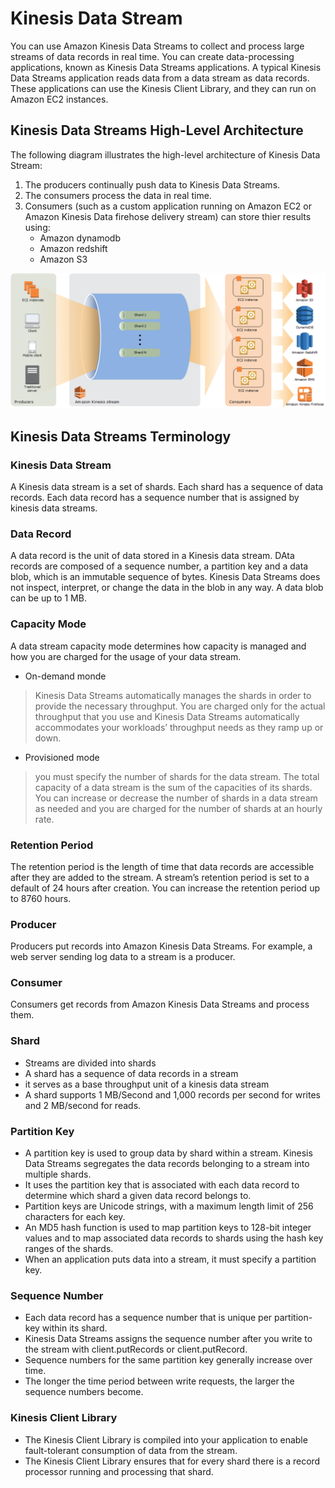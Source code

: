 # Kinesis Data Stream 
You can use Amazon Kinesis Data Streams to collect and process large streams of data records in real time. You can create data-processing applications, known as Kinesis Data Streams applications. A typical Kinesis Data Streams application reads data from a data stream as data records. These applications can use the Kinesis Client Library, and they can run on Amazon EC2 instances.


## Kinesis Data Streams High-Level Architecture
The following diagram illustrates the high-level architecture of Kinesis Data Stream:
1. The producers continually push data to Kinesis Data Streams.
2. The consumers process the data in real time.
3. Consumers (such as a custom application running on Amazon EC2 or Amazon Kinesis Data firehose delivery stream) can store thier results using:
    - Amazon dynamodb
    - Amazon redshift
    - Amazon S3

![alt](./assets/architecture.png)

## Kinesis Data Streams Terminology


### Kinesis Data Stream
A Kinesis data stream is a set of shards. Each shard has a sequence of data records. Each data record has a sequence number that is assigned by kinesis data streams.

### Data Record
A data record is the unit of data stored in a Kinesis data stream. DAta records are composed of a sequence number, a partition key and a data blob, which is an immutable sequence of bytes. Kinesis Data Streams does not inspect, interpret, or change the data in the blob in any way. A data blob can be up to 1 MB.


### Capacity Mode
A data stream capacity mode determines how capacity is managed and how you are charged for the usage of your data stream.
- On-demand monde
> Kinesis Data Streams automatically manages the shards in order to provide the necessary throughput. You are charged only for the actual throughput that you use and Kinesis Data Streams automatically accommodates your workloads’ throughput needs as they ramp up or down. 
- Provisioned mode
> you must specify the number of shards for the data stream. The total capacity of a data stream is the sum of the capacities of its shards. You can increase or decrease the number of shards in a data stream as needed and you are charged for the number of shards at an hourly rate.

### Retention Period
The retention period is the length of time that data records are accessible after they are added to the stream. A stream’s retention period is set to a default of 24 hours after creation. You can increase the retention period up to 8760 hours.

### Producer
Producers put records into Amazon Kinesis Data Streams. For example, a web server sending log data to a stream is a producer.

### Consumer
Consumers get records from Amazon Kinesis Data Streams and process them. 

### Shard
- Streams are divided into shards
- A shard has a sequence of data records in a stream
- it serves as a base throughput unit of a kinesis data stream
- A shard supports 1 MB/Second and 1,000 records per second for writes and 2 MB/second for reads.

### Partition Key
- A partition key is used to group data by shard within a stream. Kinesis Data Streams segregates the data records belonging to a stream into multiple shards.
- It uses the partition key that is associated with each data record to determine which shard a given data record belongs to.
- Partition keys are Unicode strings, with a maximum length limit of 256 characters for each key.
- An MD5 hash function is used to map partition keys to 128-bit integer values and to map associated data records to shards using the hash key ranges of the shards. 
- When an application puts data into a stream, it must specify a partition key.


### Sequence Number
- Each data record has a sequence number that is unique per partition-key within its shard.
- Kinesis Data Streams assigns the sequence number after you write to the stream with client.putRecords or client.putRecord.
- Sequence numbers for the same partition key generally increase over time.
- The longer the time period between write requests, the larger the sequence numbers become.


### Kinesis Client Library
- The Kinesis Client Library is compiled into your application to enable fault-tolerant consumption of data from the stream.
- The Kinesis Client Library ensures that for every shard there is a record processor running and processing that shard. 


